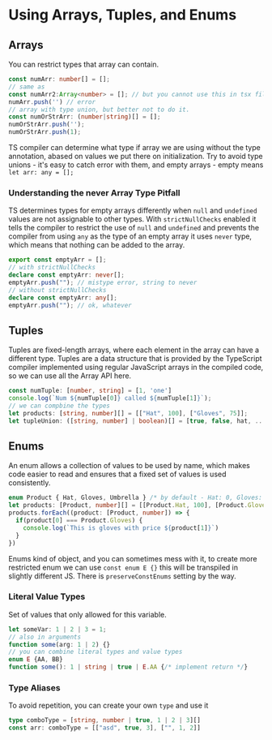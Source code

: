 # Using Arrays, Tuples, and Enums
## Arrays 
You can restrict types that array can contain.
```typescript
const numArr: number[] = [];
// same as
const numArr2:Array<number> = []; // but you cannot use this in tsx files
numArr.push('') // error
// array with type union, but better not to do it. 
const numOrStrArr: (number|string)[] = [];
numOrStrArr.push('');
numOrStrArr.push(1);
```
TS compiler can determine what type if array we are using without the type annotation, abased on values we put there
on initialization.
Try to avoid type unions - it's easy to catch error with them, and empty arrays - empty means `let arr: any = [];`

### Understanding the never Array Type Pitfall
TS determines types for empty arrays differently when `null` and `undefined` values are not assignable to other types.
With `strictNullChecks` enabled it tells the compiler to restrict the use of `null` and `undefined` and prevents the
compiler from using `any` as the type of an empty array it uses `never` type, which means that nothing can be added to
the array.

```typescript
export const emptyArr = [];
// with strictNullChecks
declare const emptyArr: never[];
emptyArr.push(""); // mistype error, string to never 
// without strictNullChecks
declare const emptyArr: any[];
emptyArr.push(""); // ok, whatever
```

## Tuples
Tuples are fixed-length arrays, where each element in the array can have a different type. Tuples are a data structure
that is provided by the TypeScript compiler implemented using regular JavaScript arrays in the compiled code, so we can
use all the Array API here.
```typescript
const numTuple: [number, string] = [1, 'one']
console.log(`Num ${numTuple[0]} called ${numTuple[1]}`);
// we can compbine the types
let products: [string, number][] = [["Hat", 100], ["Gloves", 75]];
let tupleUnion: ([string, number] | boolean)[] = [true, false, hat, ...products];
```

## Enums
An enum allows a collection of values to be used by name, which makes code easier to read and ensures that a fixed set
of values is used consistently.
```typescript
enum Product { Hat, Gloves, Umbrella } /* by default - Hat: 0, Gloves: 1, Umbrella: 2  */
let products: [Product, number][] = [[Product.Hat, 100], [Product.Gloves, 75]];
products.forEach((product: [Product, number]) => {
  if(product[0] === Product.Gloves) {
    console.log(`This is gloves with price ${product[1]}`)
  } 
})
```
Enums kind of object, and you can sometimes mess with it, to create more restricted enum we can use `const enum E {}`
this will be transpiled in slightly different JS. There is `preserveConstEnums` setting by the way.

### Literal Value Types
Set of values that only allowed for this variable.
```typescript
let someVar: 1 | 2 | 3 = 1;
// also in arguments
function some(arg: 1 | 2) {}
// you can combine literal types and value types
enum E {AA, BB}
function some(): 1 | string | true | E.AA {/* implement return */}
```

### Type Aliases
To avoid repetition, you can create your own `type` and use it
```typescript
type comboType = [string, number | true, 1 | 2 | 3][]
const arr: comboType = [["asd", true, 3], ["", 1, 2]]
```